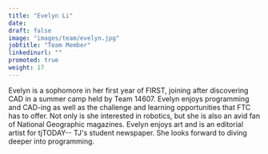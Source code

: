```yaml
---
title: "Evelyn Li"
date:
draft: false
image: "images/team/evelyn.jpg"
jobtitle: "Team Member"
linkedinurl: ""
promoted: true
weight: 17
---
```


Evelyn is a sophomore in her first year of FIRST, joining after discovering CAD in a summer camp held by Team 14607. Evelyn enjoys programming and CAD-ing as well as the challenge and learning opportunities that FTC has to offer. Not only is she interested in robotics, but she is also an avid fan of National Geographic magazines. Evelyn enjoys art and is an editorial artist for tjTODAY-- TJ's student newspaper. She looks forward to diving deeper into programming.
